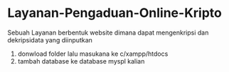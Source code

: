 # Layanan-Pengaduan-Online-Kripto
Sebuah Layanan berbentuk website dimana dapat mengenkripsi dan dekripsidata yang diinputkan

1. donwload folder lalu masukana ke c/xampp/htdocs
2. tambah database ke database myspl kalian
